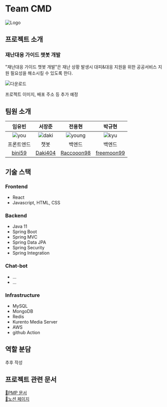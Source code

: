 # Team CMD
![Logo](https://github.com/kit-cmd/.github/assets/102667851/634c8dd0-9af6-431c-9cdc-8dc9a837fdf3)

## 프로젝트 소개

### 재난대응 가이드 챗봇 개발
"재난대응 가이드 챗봇 개발"은 재난 상황 발생시 대피&대응 지원을 위한 공공서비스 지원 필요성을 해소시킬 수 있도록 한다.

![다운로드](https://github.com/kit-cmd/.github/assets/102667851/8d6fab81-15c2-4f09-9d3d-2917d3856e8b)

프로젝트 이미지, 배포 주소 등 추가 예정

## 팀원 소개
| 임유빈 | 서장준 | 전용현 | 박규현 |
|:------:|:-----:|:------:|:------:|
| ![you] | ![daki] | ![young] | ![kyu]|
| 프론트엔드 | 챗봇 | 백엔드 | 백엔드 |
| [bini59](https://github.com/bini59) | [Daki404](https://github.com/Daki404) | [Raccooon98](https://github.com/Raccooon98) | [freemoon99](https://github.com/freemoon99) |

## 기술 스택
### Frontend
- React
- Javascript, HTML, CSS

### Backend
- Java 11
- Spring Boot
- Spring MVC
- Spring Data JPA
- Spring Security
- Spring Integration

### Chat-bot
- ...
- ...

### Infrastructure
- MySQL
- MongoDB
- Redis
- Kurento Media Server
- AWS
- github Action

## 역할 분담
추후 작성

## 프로젝트 관련 문서

[📌PMP 문서](https://github.com/kit-cmd/.github/files/11522099/CMD.pptx) <br/>
[📒노션 페이지](https://www.notion.so/ICT-d4c12cd695e646348ff91f7086f911c4)


<!-- Icon Refernces -->
[daki]: https://github.com/kit-cmd/.github/assets/102667851/99626d45-e9bd-4d0a-8a93-13416e4238e5
[you]: https://github.com/kit-cmd/.github/assets/102667851/71ae4ae1-6e8a-4d66-a7a0-2ca7f46a7e57
[kyu]: https://user-images.githubusercontent.com/102667851/230325642-ba742aed-6f63-469c-bfb6-b5aefcf2d967.png
[jae]: https://user-images.githubusercontent.com/102667851/230325654-95254f59-a8a3-4bf1-8cfc-7125465ac5e4.jpg
[young]: https://user-images.githubusercontent.com/102667851/230325661-48c39145-28f7-40d5-ac5e-79838bcb3d8b.png

